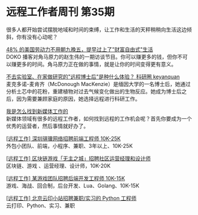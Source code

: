 # 远程工作者周刊 第35期

很多人都开始尝试摆脱地域和时间的束缚，让工作和生活的天秤稍稍向生活这边倾斜，你有没有心动呢？

[48% 的美国劳动力不用朝九晚五，提早过上了"财富自由式"生活](https://www.doko.com/podcasts/006-biz/remote-work-digital-nomads-shengwei-zhao.php)  
DOKO 播客对角马原力的赵生伟的一期访谈节目。你可以赚更多的钱，但你不可以赚更多的时间。角马原力正在做的事情，就是让你的时间变得更有意义。

[不去实验室、在家做研究的"远程博士后"是种什么体验？ 科研圈 keyanquan](https://www.wxnmh.com/thread-3285902.htm)  
麦克多诺-麦肯齐（McDonough MacKenzie）是缅因大学的一名博士后，她通过分析土芯中的花粉，重建植物对过去气候变化做出的生物反应。她成为博士后之后，因为需要兼顾家庭的原因，她选择远程进行科研工作。

[我是怎么找到新媒体工作的](https://www.jianshu.com/p/d7151c77c4e4)  
新媒体领域有很多的远程工作者，如何找到远程的工作机会呢？首先你要成为一个优秀的运营者，然后事情就好办了。

[[远程工作] 深圳骐骥网络招聘前端工程师 10K-25K](https://mp.weixin.qq.com/s/S4J-7-PXelaqPwpTT9iO3Q)  
外包小团队、前端，小程序、兼职、3年以上、10K-25K

[[远程工作] 区块链游戏「无主之城」招聘社区运营经理和设计师](https://mp.weixin.qq.com/s/omAvRg7xflFL7k5c3UVbSQ)  
区块链、游戏 、运营经理、设计师，10K-20K

[[远程工作] 某游戏团队招聘后端开发工程师 10K-15K](https://mp.weixin.qq.com/s/iwiLLDmJIZz-US5TWuJQ6g)  
游戏、海战、回合制，后台开发、Lua、Golang、10K-15K

[[远程工作] 北京云印小站招聘兼职/实习的 Python 工程师](https://mp.weixin.qq.com/s/nG8Mr4jCGKapstuh15hG5w)  
云打印、Python、实习、兼职
